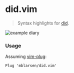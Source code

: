 # did.vim

> Syntax highlights for [did](https://github.com/mblarsen/did).

![example diary](https://user-images.githubusercontent.com/247048/66284798-db923580-e8f3-11e9-9010-589b849817db.png)

### Usage

Assuming [vim-plug](https://github.com/junegunn/vim-plug):

```
Plug 'mblarsen/did.vim'
```



